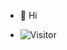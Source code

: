 - 👋 Hi

- ![Visitor](https://visitor-badge.laobi.icu/badge?page_id=gulfurs.gulfurs)


<!---
gulfurs/gulfurs is a ✨ special ✨ repository because its `README.md` (this file) appears on your GitHub profile.
You can click the Preview link to take a look at your changes.
--->
